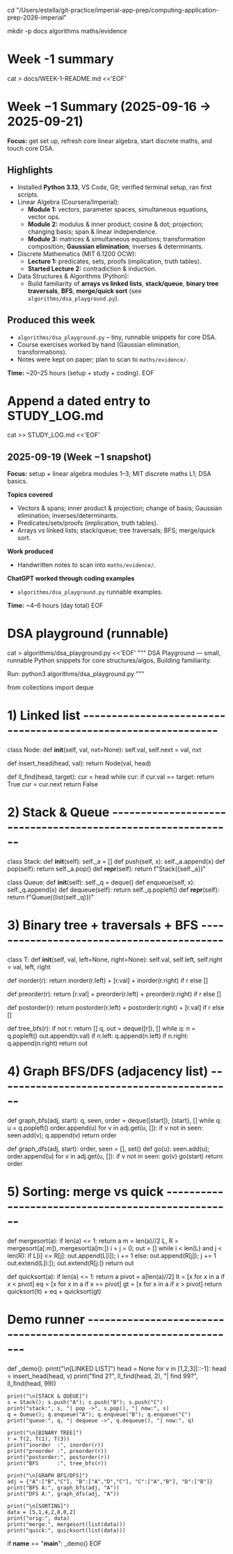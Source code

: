 cd "/Users/estella/git-practice/imperial-app-prep/computing-application-prep-2026-imperial"

mkdir -p docs algorithms maths/evidence

# Week -1 summary 
cat > docs/WEEK-1-README.md <<'EOF'
# Week −1 Summary (2025-09-16 → 2025-09-21)

**Focus:** get set up, refresh core linear algebra, start discrete maths, and touch core DSA.

## Highlights
- Installed **Python 3.13**, VS Code, Git; verified terminal setup, ran first scripts.
- Linear Algebra (Coursera/Imperial):  
  - **Module 1:** vectors, parameter spaces, simultaneous equations, vector ops.  
  - **Module 2:** modulus & inner product; cosine & dot; projection; changing basis; span & linear independence.  
  - **Module 3:** matrices & simultaneous equations; transformation composition; **Gaussian elimination**; inverses & determinants.
- Discrete Mathematics (MIT 6.1200 OCW):  
  - **Lecture 1:** predicates, sets, proofs (implication, truth tables).  
  - **Started Lecture 2:** contradiction & induction.
- Data Structures & Algorithms (Python):  
  - Build familiarity of **arrays vs linked lists**, **stack/queue**, **binary tree traversals**, **BFS**, **merge/quick sort** (see `algorithms/dsa_playground.py`).

## Produced this week
- `algorithms/dsa_playground.py` – tiny, runnable snippets for core DSA.
- Course exercises worked by hand (Gaussian elimination, transformations).
- Notes were kept on paper; plan to scan to `maths/evidence/`.

**Time:** ~20–25 hours (setup + study + coding).
EOF

# Append a dated entry to STUDY_LOG.md
cat >> STUDY_LOG.md <<'EOF'

## 2025-09-19 (Week −1 snapshot)
**Focus:** setup + linear algebra modules 1–3; MIT discrete maths L1; DSA basics.

**Topics covered**
- Vectors & spans; inner product & projection; change of basis; Gaussian elimination; inverses/determinants.
- Predicates/sets/proofs (implication, truth tables).
- Arrays vs linked lists; stack/queue; tree traversals; BFS; merge/quick sort.

**Work produced**
- Handwritten notes to scan into `maths/evidence/`.

**ChatGPT worked through coding examples**
- `algorithms/dsa_playground.py` runnable examples.

**Time:** ~4–6 hours (day total)
EOF

# DSA playground (runnable)
cat > algorithms/dsa_playground.py <<'EOF'
"""
DSA Playground — small, runnable Python snippets for core structures/algos, Building familiarity.

Run:
  python3 algorithms/dsa_playground.py
"""

from collections import deque

# 1) Linked list --------------------------------------------------------------

class Node:
    def __init__(self, val, nxt=None):
        self.val, self.next = val, nxt

def insert_head(head, val):
    return Node(val, head)

def ll_find(head, target):
    cur = head
    while cur:
        if cur.val == target:
            return True
        cur = cur.next
    return False

# 2) Stack & Queue ------------------------------------------------------------

class Stack:
    def __init__(self):
        self._a = []
    def push(self, x): self._a.append(x)
    def pop(self):     return self._a.pop()
    def __repr__(self): return f"Stack({self._a})"

class Queue:
    def __init__(self):
        self._q = deque()
    def enqueue(self, x): self._q.append(x)
    def dequeue(self):    return self._q.popleft()
    def __repr__(self):   return f"Queue({list(self._q)})"

# 3) Binary tree + traversals + BFS ------------------------------------------

class T:
    def __init__(self, val, left=None, right=None):
        self.val, self.left, self.right = val, left, right

def inorder(r):
    return inorder(r.left) + [r.val] + inorder(r.right) if r else []

def preorder(r):
    return [r.val] + preorder(r.left) + preorder(r.right) if r else []

def postorder(r):
    return postorder(r.left) + postorder(r.right) + [r.val] if r else []

def tree_bfs(r):
    if not r: return []
    q, out = deque([r]), []
    while q:
        n = q.popleft()
        out.append(n.val)
        if n.left:  q.append(n.left)
        if n.right: q.append(n.right)
    return out

# 4) Graph BFS/DFS (adjacency list) ------------------------------------------

def graph_bfs(adj, start):
    q, seen, order = deque([start]), {start}, []
    while q:
        u = q.popleft()
        order.append(u)
        for v in adj.get(u, []):
            if v not in seen:
                seen.add(v); q.append(v)
    return order

def graph_dfs(adj, start):
    order, seen = [], set()
    def go(u):
        seen.add(u); order.append(u)
        for v in adj.get(u, []):
            if v not in seen: go(v)
    go(start)
    return order

# 5) Sorting: merge vs quick --------------------------------------------------

def mergesort(a):
    if len(a) <= 1: return a
    m = len(a)//2
    L, R = mergesort(a[:m]), mergesort(a[m:])
    i = j = 0; out = []
    while i < len(L) and j < len(R):
        if L[i] <= R[j]:
            out.append(L[i]); i += 1
        else:
            out.append(R[j]); j += 1
    out.extend(L[i:]); out.extend(R[j:])
    return out

def quicksort(a):
    if len(a) <= 1: return a
    pivot = a[len(a)//2]
    lt = [x for x in a if x < pivot]
    eq = [x for x in a if x == pivot]
    gt = [x for x in a if x > pivot]
    return quicksort(lt) + eq + quicksort(gt)

# Demo runner -----------------------------------------------------------------

def _demo():
    print("\n[LINKED LIST]")
    head = None
    for v in [1,2,3][::-1]:
        head = insert_head(head, v)
    print("find 2?", ll_find(head, 2), "| find 99?", ll_find(head, 99))

    print("\n[STACK & QUEUE]")
    s = Stack(); s.push("A"); s.push("B"); s.push("C")
    print("stack:", s, "| pop ->", s.pop(), "| now:", s)
    q = Queue(); q.enqueue("A"); q.enqueue("B"); q.enqueue("C")
    print("queue:", q, "| dequeue ->", q.dequeue(), "| now:", q)

    print("\n[BINARY TREE]")
    r = T(2, T(1), T(3))
    print("inorder  :", inorder(r))
    print("preorder :", preorder(r))
    print("postorder:", postorder(r))
    print("BFS      :", tree_bfs(r))

    print("\n[GRAPH BFS/DFS]")
    adj = {"A":["B","C"], "B":["A","D","C"], "C":["A","B"], "D":["B"]}
    print("BFS A:", graph_bfs(adj, "A"))
    print("DFS A:", graph_dfs(adj, "A"))

    print("\n[SORTING]")
    data = [5,1,4,2,8,0,2]
    print("orig:", data)
    print("merge:", mergesort(list(data)))
    print("quick:", quicksort(list(data)))

if __name__ == "__main__":
    _demo()
EOF
